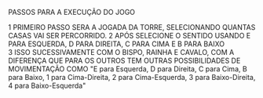 PASSOS PARA A EXECUÇÃO DO JOGO 


1 PRIMEIRO PASSO SERA A JOGADA DA TORRE, SELECIONANDO QUANTAS CASAS VAI SER PERCORRIDO.
2 APÓS SELECIONE O SENTIDO USANDO E PARA ESQUERDA, D PARA DIREITA, C PARA CIMA E B PARA BAIXO  
3 ISSO SUCESSIVAMENTE COM O BISPO, RAINHA E CAVALO, COM A DIFERENÇA QUE PARA OS OUTROS TEM OUTRAS POSSIBILIDADES DE MOVIMENTAÇÃO COMO 
"E para Esquerda, D para Direita, C para Cima, B para Baixo, 1 para Cima-Direita, 2 para Cima-Esquerda, 3 para Baixo-Direita, 4 para Baixo-Esquerda"
